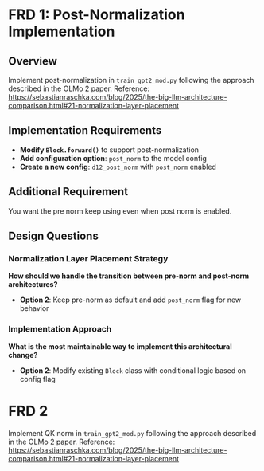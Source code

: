 # FRD 1: Post-Normalization Implementation

## Overview
Implement post-normalization in `train_gpt2_mod.py` following the approach described in the OLMo 2 paper. Reference: https://sebastianraschka.com/blog/2025/the-big-llm-architecture-comparison.html#21-normalization-layer-placement

## Implementation Requirements
- **Modify `Block.forward()`** to support post-normalization
- **Add configuration option**: `post_norm` to the model config
- **Create a new config**: `d12_post_norm` with `post_norm` enabled

## Additional Requirement
You want the pre norm keep using even when post norm is enabled.

## Design Questions

### Normalization Layer Placement Strategy
**How should we handle the transition between pre-norm and post-norm architectures?**

- **Option 2**: Keep pre-norm as default and add `post_norm` flag for new behavior

### Implementation Approach
**What is the most maintainable way to implement this architectural change?**

- **Option 2**: Modify existing `Block` class with conditional logic based on config flag

# FRD 2

Implement QK norm  in `train_gpt2_mod.py` following the approach described in the OLMo 2 paper. Reference: https://sebastianraschka.com/blog/2025/the-big-llm-architecture-comparison.html#21-normalization-layer-placement

